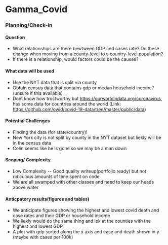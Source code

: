 # Gamma_Covid

### Planning/Check-in
#### Question
- What relationships are there bewtween GDP and cases rate? Do these change when moving from a county-level to a country-level population?
- If there is a relationship, would factors could be the causes?

#### What data will be used
- Use the NYT data that is split via county
- Obtain census data that contains gdp or medan household income? (unsure if this available)
- Dont know how trustworthy but https://ourworldindata.org/coronavirus, has some data for countries around the world (Link: https://github.com/owid/covid-19-data/tree/master/public/data)

#### Potential Challenges
- Finding the data (for state/country)!
- New York city is not split by county in the NYT dataset but liekly will be in the census data
- Colin seems like he is gone so we may be a man down

#### Scoping/ Complexity
- Low Complexity -- Good quality writeup(portfolio ready) but not ridiculous amounts of time spent on code
- We are all swamped with other classes and need to keep our heads above water

#### Anticpatory results(figures and tables)
- We anticipate figures showing the highest and lowest covid death and case rates and their GDP  or household income
- We liekly would do the same thing and lok at the counties with the highest and lowest GDP
- A plot with gdp sorted along the x axis and case and death shown in y (maybe with cases per 100k)
